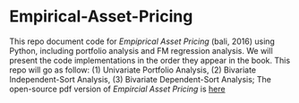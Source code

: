 # Empirical-Asset-Pricing
This repo document code for *Empiprical Asset Pricing* (bali, 2016) using Python, including portfolio analysis and FM regression analysis. We will present the code implementations in the order they appear in the book. This repo will go as follow: (1) Univariate Portfolio Analysis, (2) Bivariate Independent-Sort Analysis, (3) Bivariate Dependent-Sort Analysis; The open-source pdf version of *Empircial Asset Pricing* is [here](https://github.com/rookie727/Empirical-Asset-Pricing/blob/main/Bali%20-%20Empirical%20Asset%20Pricing.pdf)
